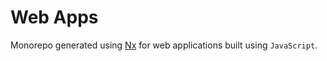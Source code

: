 # Web Apps

Monorepo generated using [Nx](https://nx.dev/) for web applications built using `JavaScript`.
